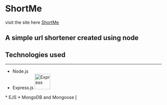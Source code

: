 # ShortMe

visit the site here <a href="www.shortme.cloud">ShortMe</a>

## A simple url shortener created using node

## Technologies used
***
* Node.js
* Express.js <img width="50" src="https://user-images.githubusercontent.com/25181517/183859966-a3462d8d-1bc7-4880-b353-e2cbed900ed6.png" alt="Express" title="Express"/>
</div>
* EJS
* MongoDB and Mongoose [
